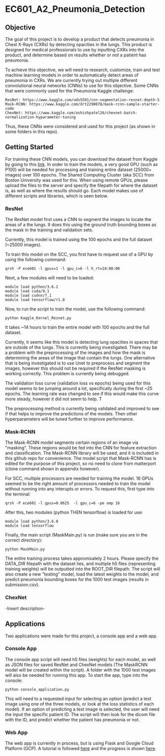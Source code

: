 # EC601_A2_Pneumonia_Detection

## Objective
The goal of this project is to develop a product that detects pneumonia in Chest X-Rays (CXRs) by detecting opacities in the lungs. This product is designed for medical professionals to use by inputting CXRs into the product, and determine based on results whether or not a patient has pneumonia.

To achieve this objective, we will need to research, customize, train and test machine learning models in order to automatically detect areas of pneumonia in CXRs. We are currently trying out multiple different convolutional neural networks (CNNs) to use for this objective. Some CNNs that were commonly used for the Pneumonia Kaggle challenge:
```
ResNet: https://www.kaggle.com/uds5501/cnn-segmentation-resnet-depth-5
Mask-RCNN: https://www.kaggle.com/drt2290078/mask-rcnn-sample-starter-code
ChexNet: https://www.kaggle.com/ashishpatel26/chexnet-batch-normalization-hyparameter-tuning
``` 
Thus, these CNNs were considered and used for this project (as shown in some folders in this repo). 

## Getting Started
For training these CNN models, you can download the dataset from Kaggle by going to this [link](https://www.kaggle.com/c/rsna-pneumonia-detection-challenge/data). In order to train the models, a very good GPU (such as P100) will be needed for processing and training entire dataset (25000+ images) over 100 epochs. The Shared Computing Cluster (aka SCC) from Boston University was used for this. When using remote GPUs, please upload the files to the server and specify the filepath for where the dataset is, as well as where the results should go. Each model makes use of different scripts and libraries, which is seen below.

### ResNet
The ResNet model first uses a CNN to segment the images to locate the areas of a the lungs. It does this using the ground truth bounding boxes as the mask in the training and validation sets. 

Currently, this model is trained using the 100 epochs and the full dataset (~25000 images). 

To train this model on the SCC, you first have to request use of a GPU by using the following command:
```
qrsh -P ece601 -l gpus=1 -l gpu_c=6 -l h_rt=24:00:00
```
Next, a few modules will need to be loaded:
```
module load python/3.6.2
module load cuda/9.1
module load cudnn/7.1
module load tensorflow/r1.8
```
Now, to run the script to train the model, use the following command:
```
python Kaggle_Kernel_Resnet.py
```
It takes ~14 hours to train the entire model with 100 epochs and the full dataset. 

Currently, it seems like this model is detecting lung opacities in spaces that are outside of the lungs. This is currently being investigated. There may be a problem with the preprocessing of the images and how the mask is determining the areas of the image that contain the lungs. One alternative that is being investigated is to use Unet to preprocess and segment the images, however this should not be required if the ResNet masking is working correctly. This problem is currently being debugged.

The validation loss curve (validation loss vs epochs) being used for this model seems to be jumping around a lot, specifically during the first ~25 epochs. The learning rate was changed to see if this would make this curve more steady, however it did not seem to help. T

The preprocessing method is currently being validated and improved to see if that helps to improve the predictions of the models. Then other hyperparameters will be tuned further to improve performance.

### Mask-RCNN
The Mask-RCNN model segments certain regions of an image via "masking". These regions would be fed into the CNN for feature extraction and classification. The Mask-RCNN library will be used, and it is included in this github repo for convenience. The model script that Mask-RCNN has is edited for the purpose of this project, so no need to clone from matterport (clone command shown in appendix however). 

For SCC, multiple processors are needed for training the model. 16 GPUs seemed to be the right amount of processors needed to train the model without running into any interupts or errors. To request this, first type into the terminal:
```
qrsh -P ece601 -l gpus=0.0625  -l gpu_c=6 -pe omp 16
```
After this, two modules (python THEN tensorflow) is loaded for use:
```
module load python/3.6.0
module load tensorflow
```
Finally, the main script (MaskMain.py) is run (make sure you are in the correct directory):
```
python MaskMain.py
```
The entire training process takes appromixately 2 hours. Please specify the DATA_DIR filepath with the dataset lies, and multiple h5 files (representing training weights) will be outputted into the ROOT_DIR filepath. The script will also create a new "testing" model, load the latest weights to the model, and predict pneumonia bounding boxes for the 1000 test images (results in submission.csv).

### ChexNet
-Insert description-

## Applications
Two applications were made for this project, a console app and a web app.

### Console App
The console app script will need h5 files (weights) for each model, as well as JSON files for saved ResNet and ChexNet models (The MaskRCNN model will be created within the script). A folder with the 1000 test images will also be needed for running this app. To start the app, type into the console:
```
python console_application.py
```
This will need to a requested input for selecting an option (predict a test image using one of the three models, or look at the loss statistics of each model). If an option of predicting a test image is selected, the user will need the input the specific patient ID. The script will then look for the dicom file with the ID, and predict whether the patient has pneumonia or not.

### Web App
The web app is currently in process, but is using Flask and Google Cloud Platform (GCP). A tutorial is followed [here](https://medium.freecodecamp.org/how-to-build-a-web-application-using-flask-and-deploy-it-to-the-cloud-3551c985e492) and the progress is shown [here](https://united-aviary-223117.appspot.com/).

 


